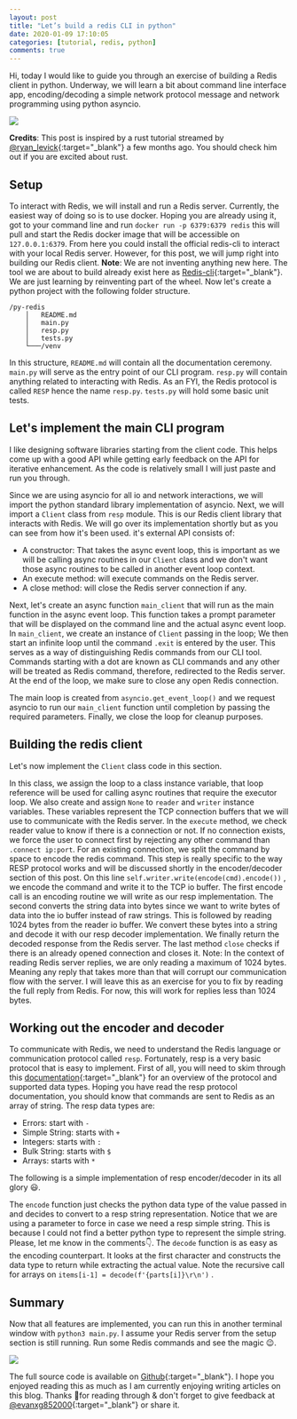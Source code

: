 ```yaml
---
layout: post
title: "Let’s build a redis CLI in python"
date: 2020-01-09 17:10:05
categories: [tutorial, redis, python]
comments: true
---
```


Hi, today I would like to guide you through an exercise of building a Redis client in python. Underway, we will learn a bit about command line interface app, encoding/decoding a simple network protocol message and network programming using python asyncio.

<!--more-->

![](https://drive.google.com/uc?id=1JF7Co5iRc8xiXnesqZm3sPdjT76ewbEn)

**Credits**: This post is inspired by a rust tutorial streamed by [@ryan_levick](https://twitter.com/ryan_levick){:target="_blank"} a few months ago. You should check him out if you are excited about rust.

## Setup

 To interact with Redis, we will install and run a Redis server. Currently, the easiest way of doing so is to use docker. Hoping you are already using it, got to your command line and run `docker run -p 6379:6379 redis` this will pull and start the Redis docker image that will be accessible on `127.0.0.1:6379`. 
From here you could install the official redis-cli to interact with your local Redis server. However, for this post, we will jump right into building our Redis client.
**Note**: We are not inventing anything new here. The tool we are about to build already exist here as  [Redis-cli](https://redis.io/topics/rediscli){:target="_blank"}. We are just learning by reinventing part of the wheel.
Now let's create a python project with the following folder structure.
```
/py-redis
    │   README.md
    │   main.py
    │   resp.py
    │   tests.py
    └───/venv
```
In this structure, `README.md` will contain all the documentation ceremony. `main.py` will serve as the entry point of our CLI program. `resp.py` will contain anything related to interacting with Redis. As an FYI, the Redis protocol is called `RESP` hence the name `resp.py`. `tests.py` will hold some basic unit tests.

## Let's implement the main CLI program

I like designing software libraries starting from the client code. This helps come up with a good API while getting early feedback on the API for iterative enhancement. As the code is relatively small I will just paste and run you through.

<script src="https://gist.github.com/evanxg852000/206d7c84c049fff1e8446457c48b5771.js"></script>

Since we are using asyncio for all io and network interactions, we will import the python standard library implementation of asyncio. Next, we will import a `Client` class from `resp` module. This is our Redis client library that interacts with Redis. We will go over its implementation shortly but as you can see from how it's been used. it's external API consists of:

 - A constructor: That takes the async event loop, this is important as we will be calling async routines in our `Client` class and we don't want those async routines to be called in another event loop context.
 - An execute method: will execute commands on the Redis server.
 - A close method: will close the Redis server connection if any.
    
Next, let's create an async function `main_client` that will run as the main function in the async event loop. This function takes a prompt parameter that will be displayed on the command line and the actual async event loop. In `main_client`, we create an instance of `Client` passing in the loop; We then start an infinite loop until the command `.exit` is entered by the user. This serves as a way of distinguishing Redis commands from our CLI tool. Commands starting with a dot are known as CLI commands and any other will be treated as Redis command, therefore, redirected to the Redis server. At the end of the loop, we make sure to close any open Redis connection.

The main loop is created from `asyncio.get_event_loop()` and we request asyncio to run our `main_client` function until completion by passing the required parameters. Finally, we close the loop for cleanup purposes.

## Building the redis client

Let's now implement the `Client` class code in this section.

<script src="https://gist.github.com/evanxg852000/98932bfdad32fce55558f8de83477e80.js"></script>

In this class, we assign the loop to a class instance variable, that loop reference will be used for calling async routines that require the executor loop. We also create and assign `None` to `reader` and `writer`  instance variables. These variables represent the TCP connection buffers that we will use to communicate with the Redis server.
In the `execute` method, we check reader value to know if there is a connection or not. If no connection exists, we force the user to connect first by rejecting any other command than `.connect ip:port`. 
For an existing connection, we split the command by space to encode the  redis command. This step is really specific to the way RESP protocol works and will be discussed shortly in the encoder/decoder section of this post.
On this line `self.writer.write(encode(cmd).encode())` ,  we encode the command and write it to the TCP io buffer. The first encode call is an encoding routine we will write as our resp implementation. The second converts the string data into bytes since we want to write bytes of data into the io buffer instead of raw strings. This is followed by reading 1024 bytes from the reader io buffer. We convert these bytes into a string and decode it with our resp decoder implementation. We finally return the decoded response from the Redis server. The last method `close` checks if there is an already opened connection and closes it. 
Note: In the context of reading Redis server replies, we are only reading a maximum of 1024 bytes. Meaning any reply that takes more than that will corrupt our communication flow with the server. I will leave this as an exercise for you to fix by reading the full reply from Redis. For now, this will work for replies less than 1024 bytes.

## Working out the encoder and decoder

To communicate with Redis, we need to understand the Redis language or communication protocol called `resp`. Fortunately, resp is a very basic protocol that is easy to implement. First of all, you will need to skim through this [documentation](https://redis.io/topics/protocol){:target="_blank"} for an overview of the protocol and supported data types.
Hoping you have read the resp protocol documentation, you should know that commands are sent to Redis as an array of string. 
The resp data types are:
- Errors: start with `-`
- Simple String: starts with `+`
- Integers: starts with `:`
- Bulk String: starts with `$`
- Arrays: starts with `*`

The following is a simple implementation of resp encoder/decoder in its all glory 😃.  
<script src="https://gist.github.com/evanxg852000/19852b124dfa8b3e95c0883b7f08746f.js"></script>

The `encode` function just checks the python data type of the value passed in and decides to convert to a resp string representation. Notice that we are using a parameter to force in case we need a resp simple string. This is because I could not find a better python type to represent the simple string. Please, let me know in the comments👇.
The `decode` function is as easy as the encoding counterpart. It looks at the first character and constructs the data type to return while extracting the actual value. Note the recursive call for arrays on `items[i-1] = decode(f'{parts[i]}\r\n')` .

## Summary

Now that all features are implemented, you can run this in another terminal window with `python3 main.py`. I assume your Redis server from the setup section is still running. Run some Redis commands and see the magic 😉.

![](https://drive.google.com/uc?id=1TwJj-uw5G5pVZZA2kOTeujJOL4VYYAZu)

The full source code is available on [Github](https://github.com/evanxg852000/blog-codes/tree/master/python/redis-cli){:target="_blank"}. I hope you enjoyed reading this as much as I am currently enjoying writing articles on this blog. Thanks 🙏for reading through & don't forget to give feedback at [@evanxg852000](https://twitter.com/evanxg852000){:target="_blank"} or share it. 

